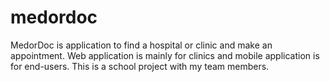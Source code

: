# medordoc
MedorDoc is application to find a hospital or clinic and make an appointment.
Web application is mainly for clinics and mobile application is for end-users. 
This is a school project with my team members.
